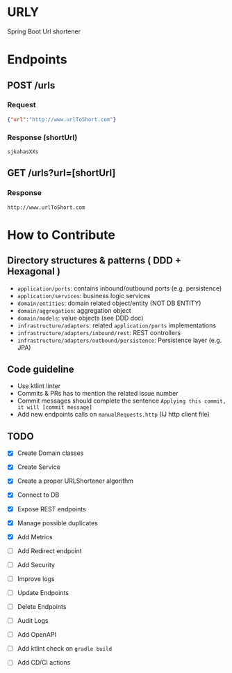 # URLY
Spring Boot Url shortener

# Endpoints
## POST /urls
### Request
```json
{"url":"http://www.urlToShort.com"}
```
### Response (shortUrl)
```text
sjkahasXXs
```

## GET /urls?url=[shortUrl]
### Response 
```text
http://www.urlToShort.com
```

# How to Contribute
## Directory structures & patterns ( DDD + Hexagonal )
- `application/ports`: contains inbound/outbound ports (e.g. persistence)
- `application/services`: business logic services
- `domain/entities`: domain related object/entity (NOT DB ENTITY)
- `domain/aggregation`: aggregation object
- `domain/models`: value objects (see DDD doc)
- `infrastructure/adapters`: related `application/ports` implementations 
- `infrastructure/adapters/inbound/rest`: REST controllers
- `infrastructure/adapters/outbound/persistence`: Persistence layer (e.g. JPA)

## Code guideline
* Use ktlint linter
* Commits & PRs has to mention the related issue number
* Commit messages should complete the sentence `Applying this commit, it will [commit message]`
* Add new endpoints calls on `manualRequests.http` (IJ http client file)

## TODO
- [X] Create Domain classes
- [X] Create Service
- [X] Create a proper URLShortener algorithm
- [X] Connect to DB
- [X] Expose REST endpoints
- [X] Manage possible duplicates
- [X] Add Metrics
- [ ] Add Redirect endpoint
- [ ] Add Security
- [ ] Improve logs
- [ ] Update Endpoints
- [ ] Delete Endpoints
- [ ] Audit Logs
- [ ] Add OpenAPI
- [ ] Add ktlint check on `gradle build`
- [ ] Add CD/CI actions

